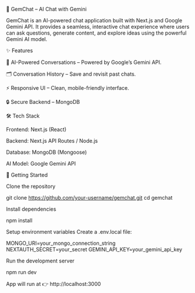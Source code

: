 💎 GemChat – AI Chat with Gemini

GemChat is an AI-powered chat application built with Next.js and Google Gemini API. It provides a seamless, interactive chat experience where users can ask questions, generate content, and explore ideas using the powerful Gemini AI model.

✨ Features

🤖 AI-Powered Conversations – Powered by Google’s Gemini API.

🗂️ Conversation History – Save and revisit past chats.

⚡ Responsive UI – Clean, mobile-friendly interface.

🔒 Secure Backend – MongoDB 

🛠️ Tech Stack

Frontend: Next.js (React) 

Backend: Next.js API Routes / Node.js

Database: MongoDB (Mongoose)

AI Model: Google Gemini API

🚀 Getting Started

Clone the repository

git clone https://github.com/your-username/gemchat.git
cd gemchat


Install dependencies

npm install


Setup environment variables
Create a .env.local file:

MONGO_URI=your_mongo_connection_string
NEXTAUTH_SECRET=your_secret
GEMINI_API_KEY=your_gemini_api_key


Run the development server

npm run dev


App will run at 👉 http://localhost:3000
